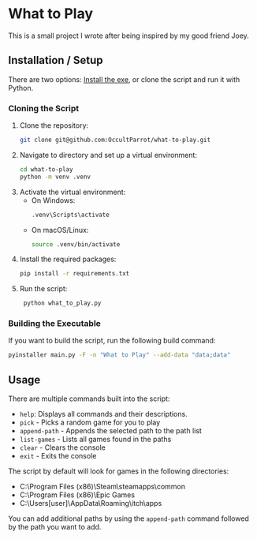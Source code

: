 # What to Play

This is a small project I wrote after being inspired by my good friend Joey.

## Installation / Setup

There are two options: [Install the exe](https://github.com/OccultParrot/what-to-play/releases/latest), or clone the script and run it with Python.

### Cloning the Script

1. Clone the repository:
    ```bash
    git clone git@github.com:OccultParrot/what-to-play.git
   ```
2. Navigate to directory and set up a virtual environment:
   ```bash
   cd what-to-play
   python -m venv .venv
   ```
3. Activate the virtual environment:
    - On Windows:
      ```bash
      .venv\Scripts\activate
      ```
    - On macOS/Linux:
      ```bash
      source .venv/bin/activate
      ```
4. Install the required packages:
   ```bash
   pip install -r requirements.txt
   ```
5. Run the script:
   ```bash
    python what_to_play.py
    ```

### Building the Executable

If you want to build the script, run the following build command:
```bash
pyinstaller main.py -F -n "What to Play" --add-data "data;data"
```

## Usage
There are multiple commands built into the script:
- `help`: Displays all commands and their descriptions.
- `pick` - Picks a random game for you to play
- `append-path` - Appends the selected path to the path list
- `list-games` - Lists all games found in the paths
- `clear` - Clears the console
- `exit` - Exits the console

The script by default will look for games in the following directories:
- C:\Program Files (x86)\Steam\steamapps\common
- C:\Program Files (x86)\Epic Games
- C:\Users\[user]\AppData\Roaming\itch\apps

You can add additional paths by using the `append-path` command followed by the path you want to add.
